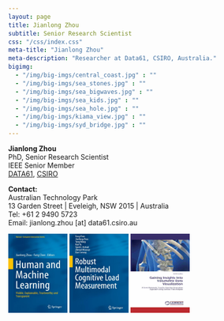 ```yaml
---
layout: page
title: Jianlong Zhou
subtitle: Senior Research Scientist
css: "/css/index.css"
meta-title: "Jianlong Zhou"
meta-description: "Researcher at Data61, CSIRO, Australia."
bigimg:
  - "/img/big-imgs/central_coast.jpg" : ""
  - "/img/big-imgs/sea_stones.jpg" : ""
  - "/img/big-imgs/sea_bigwaves.jpg" : ""
  - "/img/big-imgs/sea_kids.jpg" : ""
  - "/img/big-imgs/sea_hole.jpg" : ""
  - "/img/big-imgs/kiama_view.jpg" : ""
  - "/img/big-imgs/syd_bridge.jpg" : ""
---
```


**Jianlong Zhou**  
PhD, Senior Research Scientist  
IEEE Senior Member  
[DATA61](https://www.data61.csiro.au/), [CSIRO](https://www.csiro.au/)

**Contact:**  
Australian Technology Park  
13 Garden Street | Eveleigh, NSW 2015 | Australia  
Tel: +61 2 9490 5723  
Email: jianlong.zhou [at] data61.csiro.au  

<!----
<div style="text-align:center">
<strong>Quick Links:</strong> &nbsp;&nbsp; 
<a href="http://" role="button" class="btn btn-primary">Python</a> 
<a href="http://" role="button" class="btn btn-primary">Book</a> 
</div>
-->
 
 <div style="width:450px; height:180px; overflow:scroll; overflow-x: hidden; overflow-y: hidden;">
       <div style="width:1000px;">
      <img style=" float:center; display:inline"  src="/img/tml_book.jpg" width="120" height="160" alt="tml_book" />
      <img style=" float:center; display:inline"  src="/img/clm_book.jpg" width="120" height="160" alt="clm_book" />
      <img style=" float:center; display:inline"  src="/img/amazon_cover.jpg" width="120" height="160" alt="vis_book" />
 </div>


    
 
 
</div>
